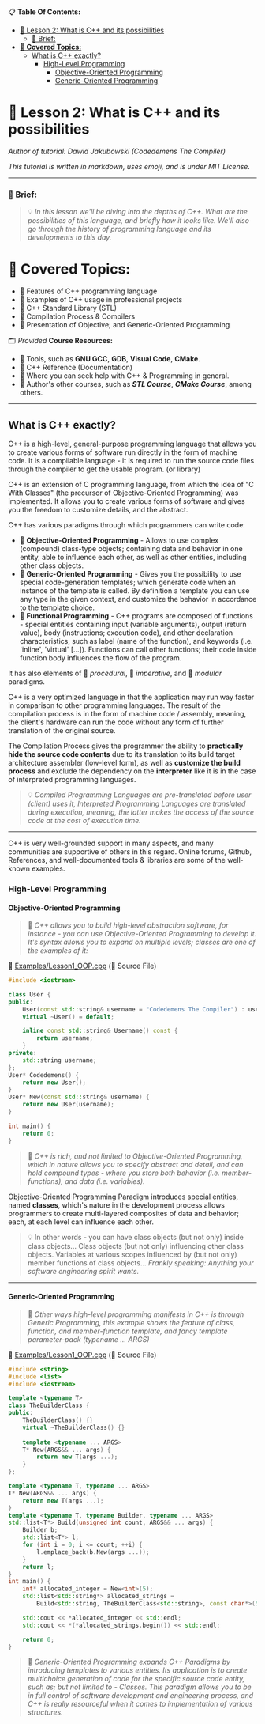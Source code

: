 
📋 **Table Of Contents:**

- [🌇 Lesson 2: What is C++ and its possibilities](#-lesson-2-what-is-c-and-its-possibilities)
    - [📖 Brief:](#-brief)
- [📖 **Covered Topics:**](#-covered-topics)
  - [What is C++ exactly?](#what-is-c-exactly)
    - [High-Level Programming](#high-level-programming)
      - [Objective-Oriented Programming](#objective-oriented-programming)
      - [Generic-Oriented Programming](#generic-oriented-programming)

# 🌇 Lesson 2: What is C++ and its possibilities

*Author of tutorial: Dawid Jakubowski (Codedemens The Compiler)*

*This tutorial is written in markdown, uses emoji, and is under MIT License.*

---

### 📖 Brief: 

 > 💡 *In this lesson we'll be diving into the depths of C++. What are the possibilities of this language, and briefly how it looks like. We'll also go through the history of programming language and its developments to this day.*

# 📖 **Covered Topics:**
 - 📄 Features of C++ programming language
 - 📄 Examples of C++ usage in professional projects
 - 📄 C++ Standard Library (STL)
 - 📄 Compilation Process & Compilers
 - 📄 Presentation of Objective; and Generic-Oriented Programming

🗂 *Provided* **Course Resources:**
 - 📁 Tools, such as **GNU GCC**, **GDB**, **Visual Code**, **CMake**.
 - 📁 C++ Reference (Documentation)
 - 📁 Where you can seek help with C++ & Programming in general.
 - 📁 Author's other courses, such as ***STL Course***, ***CMake Course***, among others.

---

## What is C++ exactly?

C++ is a high-level, general-purpose programming language that allows you to create various forms of software run directly in the form of machine code. It is a compilable language - it is required to run the source code files through the compiler to get the usable program. (or library) 

C++ is an extension of C programming language, from which the idea of "C With Classes" (the precursor of Objective-Oriented Programming) was implemented. It allows you to create various forms of software and gives you the freedom to customize details, and the abstract.

C++ has various paradigms through which programmers can write code:

 - 🌿 **Objective-Oriented Programming** - Allows to use complex (compound) class-type objects; containing data and behavior in one entity, able to influence each other, as well as other entities, including other class objects.
 - 🌿 **Generic-Oriented Programming** - Gives you the possibility to use special code-generation templates; which generate code when an instance of the template is called. By definition a template you can use any type in the given context, and customize the behavior in accordance to the template choice.
 - 🌿 **Functional Programming** - C++ programs are composed of functions - special entities containing input (variable arguments), output (return value), body (instructions; execution code), and other declaration characteristics, such as label (name of the function), and keywords (i.e. 'inline', 'virtual' [...]). Functions can call other functions; their code inside function body influences the flow of the program.

It has also elements of 🌿 *procedural*, 🌿 *imperative*, and 🌿 *modular* paradigms.

C++ is a very optimized language in that the application may run way faster in comparison to other programming languages. The result of the compilation process is in the form of machine code / assembly, meaning, the client's hardware can run the code without any form of further translation of the original source. 

The Compilation Process gives the programmer the ability to **practically hide the source code contents** due to its translation to its build target architecture assembler (low-level form), as well as **customize the build process** and exclude the dependency on the **interpreter** like it is in the case of interpreted programming languages.

 > 💡 *Compiled Programming Languages are pre-translated before user (client) uses it, Interpreted Programming Languages are translated during execution, meaning, the latter makes the access of the source code at the cost of execution time.*

---

C++ is very well-grounded support in many aspects, and many communities are supportive of others in this regard. Online forums, Github, References, and well-documented tools & libraries are some of the well-known examples.


### High-Level Programming
#### Objective-Oriented Programming

 > 🧭 *C++ allows you to build high-level abstraction software, for instance - you can use Objective-Oriented Programming to develop it. It's syntax allows you to expand on multiple levels; classes are one of the examples of it:*

📄 [Examples/Lesson1_OOP.cpp](Examples/Lesson1_OOP.cpp) (📒 Source File)
```cpp
#include <iostream>

class User {
public:
    User(const std::string& username = "Codedemens The Compiler") : username(username) {}
    virtual ~User() = default;

    inline const std::string& Username() const {
        return username;
    }
private:
    std::string username;
};
User* Codedemens() {
    return new User();
}
User* New(const std::string& username) {
    return new User(username);
}

int main() {
    return 0;
}
```

 > 🧭 *C++ is rich, and not limited to Objective-Oriented Programming, which in nature allows you to specify abstract and detail, and can hold compound types - where you store both behavior (i.e. member-functions), and data (i.e. variables).*

Objective-Oriented Programming Paradigm introduces special entities, named **classes**, which's nature in the development process allows programmers to create multi-layered composites of data and behavior; each, at each level can influence each other. 

 > 💡 In other words - you can have class objects (but not only) inside class objects... Class objects (but not only) influencing other class objects. Variables at various scopes influenced by (but not only) member functions of class objects... *Frankly speaking: Anything your software engineering spirit wants.*

---

#### Generic-Oriented Programming

 > 🧭 *Other ways high-level programming manifests in C++ is through Generic Programming, this example shows the feature of class, function, and member-function template, and fancy template parameter-pack* *(typename ... ARGS)*

📄 [Examples/Lesson1_OOP.cpp](Examples/Lesson1_Generic.cpp) (📒 Source File)
```cpp
#include <string>
#include <list>
#include <iostream>

template <typename T>
class TheBuilderClass {
public:
    TheBuilderClass() {}
    virtual ~TheBuilderClass() {}
    
    template <typename ... ARGS>
    T* New(ARGS&& ... args) {
        return new T(args ...);
    }
};

template <typename T, typename ... ARGS>
T* New(ARGS&& ... args) {
    return new T(args ...);
}
template <typename T, typename Builder, typename ... ARGS>
std::list<T*> Build(unsigned int count, ARGS&& ... args) {
    Builder b;
    std::list<T*> l;
    for (int i = 0; i <= count; ++i) {
        l.emplace_back(b.New(args ...));
    }
    return l;
}
int main() {
    int* allocated_integer = New<int>(5);
    std::list<std::string*> allocated_strings =
        Build<std::string, TheBuilderClass<std::string>, const char*>(5, "String");

    std::cout << *allocated_integer << std::endl;
    std::cout << *(*allocated_strings.begin()) << std::endl;

    return 0;
}
```

 > 🧭 *Generic-Oriented Programming expands C++ Paradigms by introducing templates to various entities. Its application is to create multichoice generation of code for the specific source code entity, such as; but not limited to - Classes. This paradigm allows you to be in full control of software development and engineering process, and C++ is really resourceful when it comes to implementation of various structures.*